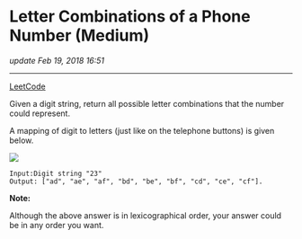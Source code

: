# Letter Combinations of a Phone Number (Medium)
_update Feb 19, 2018  16:51_

---
[LeetCode](https://leetcode.com/problems/letter-combinations-of-a-phone-number/description/)

Given a digit string, return all possible letter combinations that the number could represent.

A mapping of digit to letters (just like on the telephone buttons) is given below.

![](http://upload.wikimedia.org/wikipedia/commons/thumb/7/73/Telephone-keypad2.svg/200px-Telephone-keypad2.svg.png)


    Input:Digit string "23"
    Output: ["ad", "ae", "af", "bd", "be", "bf", "cd", "ce", "cf"].
    
**Note:**

Although the above answer is in lexicographical order, your answer could be in any order you want.